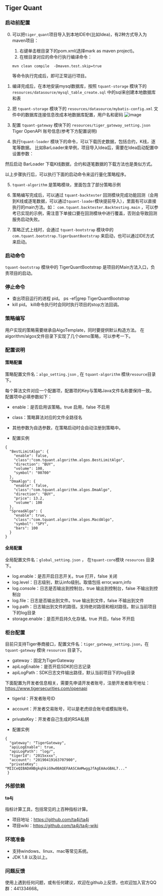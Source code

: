 ## Tiger Quant

### 启动前配置
0. 可以把`tiger_quant`项目导入到本地IDE中(比如Idea)，有2种方式导入为maven项目：
   1. 右键单击根目录下的pom.xml(选择mark as maven project)。
   2. 在根目录对应的命令行执行编译命令：
    ```shell script
    mvn clean compile  -Dmaven.test.skip=true
    ```
    等命令执行完成后，即可正常运行项目。

1. 编译完成后，在本地安装mysql数据库，按照 `tquant-storage` 模块下的 `resources/datasource/mysql_table_create.sql` 中的sql来创建本地数据库和表

2. 把 `tquant-storage` 模块下的 `resources/datasource/mybatis-config.xml` 文件中的数据库连接信息改成本地数据库配置，用户名和密码
![image](https://user-images.githubusercontent.com/3766355/156764862-d559d515-4119-4ec3-8abe-9548bb7930b8.png)

3. 配置 `tquant-gateway` 模块下的 `resources/tiger_gateway_setting.json` Tiger OpenAPI 账号信息(参考下方配置说明)

4. 执行`tquant-loader` 模块下的命令，可以下载历史数据，包括合约，K线，逐笔等数据。
比如BarLoader来举例，项目导入Idea后，需要在Idea启动配置中设置参数：

然后启动 BarLoader 下载K线数据，合约和逐笔数据的下载方法也是类似方式。

以上步骤执行后，可以执行下面的启动命令来运行量化策略程序。

5. `tquant-algorithm` 是策略模块，里面包含了部分策略示例
6. 策略编写完成后，可以通过 `tquant-backtester` 回测模块完成功能回测（会用到K线或逐笔数据，可以通过`tquant-loader`模块提前导入），里面有可以直接执行的main方法。如：
`com.tquant.backtester.Backtesting.main`
，可以参考已实现的示例，需注意下单接口要在回测模块中进行覆盖，否则会导致回测服务启动失败。

7. 策略正式上线时，会通过 `tquant-bootstrap` 模块中的 `com.tquant.bootstrap.TigerQuantBootstrap` 来启动，也可以通过IDE方式来启动。

### 启动命令
`tquant-bootstrap` 模块中的 TigerQuantBootstrap 是项目的Main方法入口，负责项目的启动。

### 停止命令
* 查出项目运行的进程 pid。
ps -ef|grep TigerQuantBootstrap
* kill pid。
kill命令执行时会同时执行项目的stop方法回调。

### 策略编写
用户实现的策略需要继承自AlgoTemplate，同时要提供默认构造方法。
在algorithm/algos文件目录下实现了几个demo策略，可以参考一下。

### 配置说明

#### 策略配置
策略配置文件名：`algo_setting.json` , 在 `tquant-algorithm` 模块`resource`目录下。

每个算法文件对应一个配置项，配置项的Key与策略Java文件名称要保持一致。
配置项中必填参数如下：
* enable：是否启用该策略。true 启用，false 不启用
* class：策略算法对应的文件全路径名
* 其他参数为自选参数，在策略启动时会自动注册到策略中。

* 配置实例
```
{
  "BestLimitAlgo": {
    "enable": false,
    "class":"com.tquant.algorithm.algos.BestLimitAlgo",
    "direction": "BUY",
    "volume": 100,
    "symbol": "00700"
  },
  "DmaAlgo": {
    "enable": false,
    "class":"com.tquant.algorithm.algos.DmaAlgo",
    "direction": "BUY",
    "price": 13.2,
    "volume": 100
  },
  "SpreadAlgo": {
    "enable": true,
    "class":"com.tquant.algorithm.algos.MacdAlgo",
    "symbol": "SPY",
    "bars": 100
  }
}
```

#### 全局配置
全局配置文件名：`global_setting.json` ， 在`tquant-core`模块 `resources` 目录下。


* log.enable：是否开启日志开关。true 打开，false 关闭
* log.level：日志级别，默认info级别。取值包括 error,warn,info
* log.console：日志是否输出到控制台。true 输出到控制台，false 不输出到控制台
* log.file：日志是否输出到文件。true 输出到文件，false 不输出到文件
* log.path：日志输出到文件的路径。支持绝对路径和相对路径。默认当前项目下的log目录
* storage.enable：是否开启持久化存储。true 开启，false 不开启

### 柜台配置
目前只支持Tiger券商接口，配置文件名：`tiger_gateway_setting.json`，在 `tquant-gateway` 模块 `resources` 目录下。

* gateway：固定为TigerGateway
* apiLogEnable：是否开启SDK的日志记录
* apiLogPath：SDK日志文件输出路径，默认当前项目下的log目录

下面配置为开发者信息相关，需要先申请开发者账号，注册开发者账号地址：https://www.tigersecurities.com/openapi
* tigerId：开发者账号ID
* account：开发者交易账号，可以是老虎综合账号或模拟账号。
* privateKey：开发者自己生成的RSA私钥

* 配置实例
```
{
  "gateway": "TigerGateway",
  "apiLogEnable": true,
  "apiLogPath": "log/",
  "tigerId": "2015xxxx",
  "account": "20190419163707900",
  "privateKey": "MIICeQIBADANBgkqhkiG9w0BAQEFAASCAmMwggJfAgEAAoGBAL7..."
 }
```

### 外部依赖

#### ta4j

指标计算工具，包括常见的上百种指标计算。
* 项目地址：https://github.com/ta4j/ta4j
* 项目wiki：https://github.com/ta4j/ta4j-wiki

### 环境准备

* 支持windows、linux、mac等常见系统。
* JDK 1.8 以及以上。


### 问题反馈

使用上遇到任何问题，或有任何建议，欢迎在github上反馈，也欢迎加入官方QQ群：441334668。
